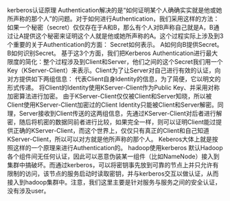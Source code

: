 kerberos认证原理
	Authentication解决的是“如何证明某个人确确实实就是他或她所声称的那个人”的问题。对于如何进行Authentication，我们采用这样的方法：如果一个秘密（secret）仅仅存在于A和B，那么有个人对B声称自己就是A，B通过让A提供这个秘密来证明这个人就是他或她所声称的A。这个过程实际上涉及到3个重要的关于Authentication的方面：
		Secret如何表示。
		A如何向B提供Secret。
		B如何识别Secret。
	基于这3个方面，我们把Kerberos Authentication进行最大限度的简化：整个过程涉及到Client和Server，他们之间的这个Secret我们用一个Key（KServer-Client）来表示。Client为了让Server对自己进行有效的认证，向对方提供如下两组信息：
		代表Client自身Identity的信息，为了简便，它以明文的形式传递。
		将Client的Identity使用KServer-Client作为Public Key、并采用对称加密算法进行加密。
	由于KServer-Client仅仅被Client和Server知晓，所以被Client使用KServer-Client加密过的Client Identity只能被Client和Server解密。同理，Server接收到Client传送的这两组信息，先通过KServer-Client对后者进行解密，随后将机密的数据同前者进行比较，如果完全一样，则可以证明Client能过提供正确的KServer-Client，而这个世界上，仅仅只有真正的Client和自己知道KServer-Client，所以可以对方就是他所声称的那个人。
	Keberos大体上就是按照这样的一个原理来进行Authentication的。
hadoop使用kerberos
	默认Hadoop各个组件间无任何认证，因此可以恶意伪装某一组件（比如NameNode）接入到集群中搞破坏。而通过kerberos，可以将密钥事先放到可靠的节点上并只允许有限制的访问，该节点的服务启动时读取密钥，并与kerberos交互以做认证，从而接入到hadoop集群中。注意，我们这里主要是针对服务与服务之间的安全认证，没有涉及user。















